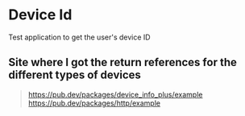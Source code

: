 # Device Id
Test application to get the user's device ID  


## Site where I got the return references for the different types of devices
> https://pub.dev/packages/device_info_plus/example
> https://pub.dev/packages/http/example
